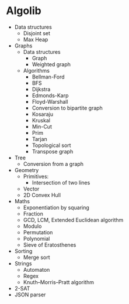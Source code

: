 # Algolib

- Data structures
    - Disjoint set
    - Max Heap
- Graphs
    - Data structures
        - Graph
        - Weighted graph
    - Algorithms
        - Bellman-Ford
        - BFS
        - Dijkstra
        - Edmonds-Karp
        - Floyd-Warshall
        - Conversion to bipartite graph
        - Kosaraju
        - Kruskal
        - Min-Cut
        - Prim
        - Tarjan
        - Topological sort
        - Transpose graph
- Tree
    - Conversion from a graph
- Geometry
    - Primitives:
        - Intersection of two lines
    - Vector
    - 2D Convex Hull
- Maths
    - Exponentiation by squaring
    - Fraction
    - GCD, LCM, Extended Euclidean algorithm
    - Modulo
    - Permutation
    - Polynomial
    - Sieve of Eratosthenes
- Sorting
    - Merge sort
- Strings
    - Automaton
    - Regex
    - Knuth–Morris–Pratt algorithm
- 2-SAT
- JSON parser
